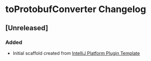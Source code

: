 <!-- Keep a Changelog guide -> https://keepachangelog.com -->

# toProtobufConverter Changelog

## [Unreleased]
### Added
- Initial scaffold created from [IntelliJ Platform Plugin Template](https://github.com/JetBrains/intellij-platform-plugin-template)
